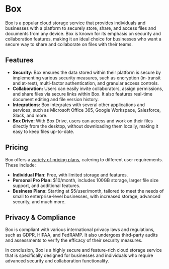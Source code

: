 # Box

[Box](https://www.box.com/) is a popular cloud storage service that provides individuals and businesses with a platform to securely store, share, and access files and documents from any device. Box is known for its emphasis on security and collaboration features, making it an ideal choice for businesses who want a secure way to share and collaborate on files with their teams.

## Features

- **Security:** Box ensures the data stored within their platform is secure by implementing various security measures, such as encryption (in-transit and at-rest), multi-factor authentication, and granular access controls.
- **Collaboration:** Users can easily invite collaborators, assign permissions, and share files via secure links within Box. It also features real-time document editing and file version history.
- **Integrations:** Box integrates with several other applications and services, such as Microsoft Office 365, Google Workspace, Salesforce, Slack, and more.
- **Box Drive:** With Box Drive, users can access and work on their files directly from the desktop, without downloading them locally, making it easy to keep files up-to-date.

## Pricing

Box offers a [variety of pricing plans](https://www.box.com/pricing), catering to different user requirements. These include:

- **Individual Plan:** Free, with limited storage and features.
- **Personal Pro Plan:** $10/month, includes 100GB storage, larger file size support, and additional features.
- **Business Plans:** Starting at $5/user/month, tailored to meet the needs of small to enterprise-level businesses, with increased storage, advanced security, and much more.

## Privacy & Compliance

Box is compliant with various international privacy laws and regulations, such as GDPR, HIPAA, and FedRAMP. It also undergoes third-party audits and assessments to verify the efficacy of their security measures.

In conclusion, Box is a highly secure and feature-rich cloud storage service that is specifically designed for businesses and individuals who require advanced security and collaboration functionality.
